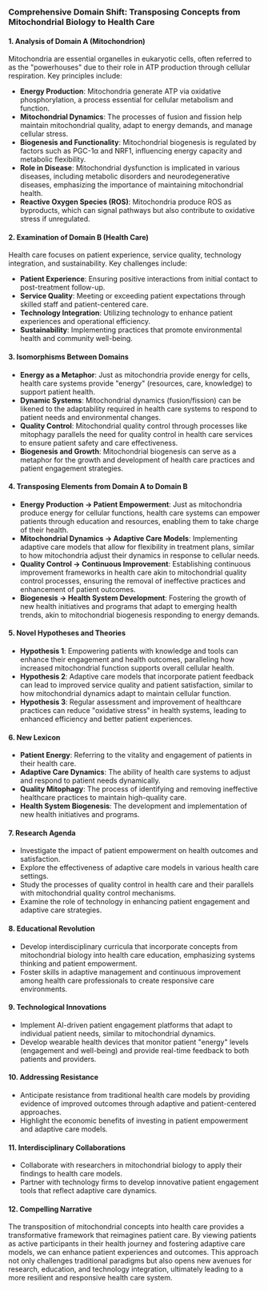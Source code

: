 ### Comprehensive Domain Shift: Transposing Concepts from Mitochondrial Biology to Health Care

#### 1. Analysis of Domain A (Mitochondrion)
Mitochondria are essential organelles in eukaryotic cells, often referred to as the "powerhouses" due to their role in ATP production through cellular respiration. Key principles include:
- **Energy Production**: Mitochondria generate ATP via oxidative phosphorylation, a process essential for cellular metabolism and function.
- **Mitochondrial Dynamics**: The processes of fusion and fission help maintain mitochondrial quality, adapt to energy demands, and manage cellular stress.
- **Biogenesis and Functionality**: Mitochondrial biogenesis is regulated by factors such as PGC-1α and NRF1, influencing energy capacity and metabolic flexibility.
- **Role in Disease**: Mitochondrial dysfunction is implicated in various diseases, including metabolic disorders and neurodegenerative diseases, emphasizing the importance of maintaining mitochondrial health.
- **Reactive Oxygen Species (ROS)**: Mitochondria produce ROS as byproducts, which can signal pathways but also contribute to oxidative stress if unregulated.

#### 2. Examination of Domain B (Health Care)
Health care focuses on patient experience, service quality, technology integration, and sustainability. Key challenges include:
- **Patient Experience**: Ensuring positive interactions from initial contact to post-treatment follow-up.
- **Service Quality**: Meeting or exceeding patient expectations through skilled staff and patient-centered care.
- **Technology Integration**: Utilizing technology to enhance patient experiences and operational efficiency.
- **Sustainability**: Implementing practices that promote environmental health and community well-being.

#### 3. Isomorphisms Between Domains
- **Energy as a Metaphor**: Just as mitochondria provide energy for cells, health care systems provide "energy" (resources, care, knowledge) to support patient health.
- **Dynamic Systems**: Mitochondrial dynamics (fusion/fission) can be likened to the adaptability required in health care systems to respond to patient needs and environmental changes.
- **Quality Control**: Mitochondrial quality control through processes like mitophagy parallels the need for quality control in health care services to ensure patient safety and care effectiveness.
- **Biogenesis and Growth**: Mitochondrial biogenesis can serve as a metaphor for the growth and development of health care practices and patient engagement strategies.

#### 4. Transposing Elements from Domain A to Domain B
- **Energy Production → Patient Empowerment**: Just as mitochondria produce energy for cellular functions, health care systems can empower patients through education and resources, enabling them to take charge of their health.
- **Mitochondrial Dynamics → Adaptive Care Models**: Implementing adaptive care models that allow for flexibility in treatment plans, similar to how mitochondria adjust their dynamics in response to cellular needs.
- **Quality Control → Continuous Improvement**: Establishing continuous improvement frameworks in health care akin to mitochondrial quality control processes, ensuring the removal of ineffective practices and enhancement of patient outcomes.
- **Biogenesis → Health System Development**: Fostering the growth of new health initiatives and programs that adapt to emerging health trends, akin to mitochondrial biogenesis responding to energy demands.

#### 5. Novel Hypotheses and Theories
- **Hypothesis 1**: Empowering patients with knowledge and tools can enhance their engagement and health outcomes, paralleling how increased mitochondrial function supports overall cellular health.
- **Hypothesis 2**: Adaptive care models that incorporate patient feedback can lead to improved service quality and patient satisfaction, similar to how mitochondrial dynamics adapt to maintain cellular function.
- **Hypothesis 3**: Regular assessment and improvement of healthcare practices can reduce "oxidative stress" in health systems, leading to enhanced efficiency and better patient experiences.

#### 6. New Lexicon
- **Patient Energy**: Referring to the vitality and engagement of patients in their health care.
- **Adaptive Care Dynamics**: The ability of health care systems to adjust and respond to patient needs dynamically.
- **Quality Mitophagy**: The process of identifying and removing ineffective healthcare practices to maintain high-quality care.
- **Health System Biogenesis**: The development and implementation of new health initiatives and programs.

#### 7. Research Agenda
- Investigate the impact of patient empowerment on health outcomes and satisfaction.
- Explore the effectiveness of adaptive care models in various health care settings.
- Study the processes of quality control in health care and their parallels with mitochondrial quality control mechanisms.
- Examine the role of technology in enhancing patient engagement and adaptive care strategies.

#### 8. Educational Revolution
- Develop interdisciplinary curricula that incorporate concepts from mitochondrial biology into health care education, emphasizing systems thinking and patient empowerment.
- Foster skills in adaptive management and continuous improvement among health care professionals to create responsive care environments.

#### 9. Technological Innovations
- Implement AI-driven patient engagement platforms that adapt to individual patient needs, similar to mitochondrial dynamics.
- Develop wearable health devices that monitor patient "energy" levels (engagement and well-being) and provide real-time feedback to both patients and providers.

#### 10. Addressing Resistance
- Anticipate resistance from traditional health care models by providing evidence of improved outcomes through adaptive and patient-centered approaches.
- Highlight the economic benefits of investing in patient empowerment and adaptive care models.

#### 11. Interdisciplinary Collaborations
- Collaborate with researchers in mitochondrial biology to apply their findings to health care models.
- Partner with technology firms to develop innovative patient engagement tools that reflect adaptive care dynamics.

#### 12. Compelling Narrative
The transposition of mitochondrial concepts into health care provides a transformative framework that reimagines patient care. By viewing patients as active participants in their health journey and fostering adaptive care models, we can enhance patient experiences and outcomes. This approach not only challenges traditional paradigms but also opens new avenues for research, education, and technology integration, ultimately leading to a more resilient and responsive health care system.